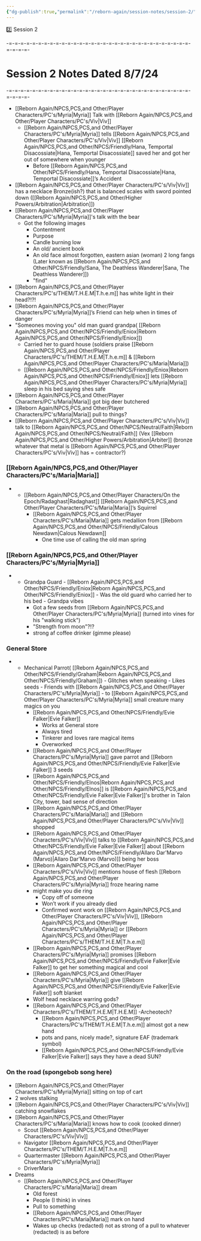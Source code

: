 ```yaml
---
{"dg-publish":true,"permalink":"/reborn-again/session-notes/session-2/"}
---
```


2️⃣ Session 2

-=-=-=-=-=-=-=-=-=-=-=-=-=-=-=-=-=-=-=-=-=-=-=-=-=-=-=-=-=-=-=-=-=-=-=-

# Session 2 Notes Dated 8/7/24

-=-=-=-=-=-=-=-=-=-=-=-=-=-=-=-=-=-=-=-=-=-=-=-=-=-=-=-=-=-=-=-=-=-=-=-

- [[Reborn Again/NPCS,PCS,and Other/Player Characters/PC's/Myria\|Myria]] Talk with [[Reborn Again/NPCS,PCS,and Other/Player Characters/PC's/Viv\|Viv]]
    - [[Reborn Again/NPCS,PCS,and Other/Player Characters/PC's/Myria\|Myria]] tells [[Reborn Again/NPCS,PCS,and Other/Player Characters/PC's/Viv\|Viv]] [[Reborn Again/NPCS,PCS,and Other/NPCS/Friendly/Hana, Temportal Disacossiate\|Hana, Temportal Disacossiate]] saved her and got her out of somewhere when younger
        - Before [[Reborn Again/NPCS,PCS,and Other/NPCS/Friendly/Hana, Temportal Disacossiate\|Hana, Temportal Disacossiate]]’s Accident
- [[Reborn Again/NPCS,PCS,and Other/Player Characters/PC's/Viv\|Viv]] has a necklace Bronze(ish?) that is balanced scales with sword pointed down ([[Reborn Again/NPCS,PCS,and Other/Higher Powers/Arbitration\|Arbitration]])
- [[Reborn Again/NPCS,PCS,and Other/Player Characters/PC's/Myria\|Myria]]'s talk with the bear
    - Got the following images
        - Contentment
        - Purpose
        - Candle burning low
        - An old/ ancient book
        - An old face almost forgotten, eastern asian (woman) 2 long fangs (Later known as [[Reborn Again/NPCS,PCS,and Other/NPCS/Friendly/Sana, The Deathless Wanderer\|Sana, The Deathless Wanderer]])
        - "find"
- [[Reborn Again/NPCS,PCS,and Other/Player Characters/PC's/THEM/T.H.E.M\|T.h.e.m]] has white light in their head?!?!
- [[Reborn Again/NPCS,PCS,and Other/Player Characters/PC's/Myria\|Myria]]’s Friend can help when in times of danger
- "Someones moving you" old man guard grandpa( [[Reborn Again/NPCS,PCS,and Other/NPCS/Friendly/Eniox\|Reborn Again/NPCS,PCS,and Other/NPCS/Friendly/Eniox]])
    - Carried her to guard house (soldiers praise [[Reborn Again/NPCS,PCS,and Other/Player Characters/PC's/THEM/T.H.E.M\|T.h.e.m]] & [[Reborn Again/NPCS,PCS,and Other/Player Characters/PC's/Maria\|Maria]])
    - [[Reborn Again/NPCS,PCS,and Other/NPCS/Friendly/Eniox\|Reborn Again/NPCS,PCS,and Other/NPCS/Friendly/Eniox]] lets [[Reborn Again/NPCS,PCS,and Other/Player Characters/PC's/Myria\|Myria]] sleep in his bed saying shes safe
- [[Reborn Again/NPCS,PCS,and Other/Player Characters/PC's/Maria\|Maria]] got big deer butchered
- [[Reborn Again/NPCS,PCS,and Other/Player Characters/PC's/Maria\|Maria]] pull to things?
- [[Reborn Again/NPCS,PCS,and Other/Player Characters/PC's/Viv\|Viv]] talk to [[Reborn Again/NPCS,PCS,and Other/NPCS/Neutral/Faith\|Reborn Again/NPCS,PCS,and Other/NPCS/Neutral/Faith]] (Vex [[Reborn Again/NPCS,PCS,and Other/Higher Powers/Arbitration\|Arbiter]] (bronze whatever that metal is [[Reborn Again/NPCS,PCS,and Other/Player Characters/PC's/Viv\|Viv]] has = contractor?)

### [[Reborn Again/NPCS,PCS,and Other/Player Characters/PC's/Maria\|Maria]]

- - [[Reborn Again/NPCS,PCS,and Other/Player Characters/On the Epoch/Radaghast\|Radaghast]] [[Reborn Again/NPCS,PCS,and Other/Player Characters/PC's/Maria\|Maria]]’s Squirrel
    - [[Reborn Again/NPCS,PCS,and Other/Player Characters/PC's/Maria\|Maria]] gets medallion from [[Reborn Again/NPCS,PCS,and Other/NPCS/Friendly/Calous Newdawn\|Calous Newdawn]]
        - One time use of calling the old man spring

### [[Reborn Again/NPCS,PCS,and Other/Player Characters/PC's/Myria\|Myria]]

- - Grandpa Guard - [[Reborn Again/NPCS,PCS,and Other/NPCS/Friendly/Eniox\|Reborn Again/NPCS,PCS,and Other/NPCS/Friendly/Eniox]]
        - Was the old guard who carried her to his bed
        - Grandpa vibes
    - Got a few seeds from [[Reborn Again/NPCS,PCS,and Other/Player Characters/PC's/Myria\|Myria]] (turned into vines for his "walking stick")
    - "Strength from moon"?!?
    - strong af coffee drinker (gimme please)

### General Store

- - Mechanical Parrot( [[Reborn Again/NPCS,PCS,and Other/NPCS/Friendly/Graham\|Reborn Again/NPCS,PCS,and Other/NPCS/Friendly/Graham]])
        - Glitches when speaking
        - Likes seeds
        - Friends with [[Reborn Again/NPCS,PCS,and Other/Player Characters/PC's/Myria\|Myria]]
        - to [[Reborn Again/NPCS,PCS,and Other/Player Characters/PC's/Myria\|Myria]] small creature many magics on you
    - [[Reborn Again/NPCS,PCS,and Other/NPCS/Friendly/Evie Falker\|Evie Falker]]
        - Works at General store
        - Always tired
        - Tinkerer and loves rare magical items
        - Overworked
    - [[Reborn Again/NPCS,PCS,and Other/Player Characters/PC's/Myria\|Myria]] gave parrot and [[Reborn Again/NPCS,PCS,and Other/NPCS/Friendly/Evie Falker\|Evie Falker]] 3 seeds
    - [[Reborn Again/NPCS,PCS,and Other/NPCS/Friendly/Elnos\|Reborn Again/NPCS,PCS,and Other/NPCS/Friendly/Elnos]] is [[Reborn Again/NPCS,PCS,and Other/NPCS/Friendly/Evie Falker\|Evie Falker]]'s brother in Talon City, tower, bad sense of direction
    - [[Reborn Again/NPCS,PCS,and Other/Player Characters/PC's/Maria\|Maria]] and [[Reborn Again/NPCS,PCS,and Other/Player Characters/PC's/Viv\|Viv]] shopped
    - [[Reborn Again/NPCS,PCS,and Other/Player Characters/PC's/Viv\|Viv]] talks to [[Reborn Again/NPCS,PCS,and Other/NPCS/Friendly/Evie Falker\|Evie Falker]] about [[Reborn Again/NPCS,PCS,and Other/NPCS/Friendly/Allaro Dar'Marvo (Marvo)\|Allaro Dar'Marvo (Marvo)]] being her boss
    - [[Reborn Again/NPCS,PCS,and Other/Player Characters/PC's/Viv\|Viv]] mentions house of flesh [[Reborn Again/NPCS,PCS,and Other/Player Characters/PC's/Myria\|Myria]] froze hearing name
    - might make you die ring
        - Copy off of someone
        - Won’t work if you already died
        - Confirmed wont work on [[Reborn Again/NPCS,PCS,and Other/Player Characters/PC's/Viv\|Viv]], [[Reborn Again/NPCS,PCS,and Other/Player Characters/PC's/Myria\|Myria]] or [[Reborn Again/NPCS,PCS,and Other/Player Characters/PC's/THEM/T.H.E.M\|T.h.e.m]]
    - [[Reborn Again/NPCS,PCS,and Other/Player Characters/PC's/Myria\|Myria]] promises [[Reborn Again/NPCS,PCS,and Other/NPCS/Friendly/Evie Falker\|Evie Falker]] to get her something magical and cool
    - [[Reborn Again/NPCS,PCS,and Other/Player Characters/PC's/Myria\|Myria]] give [[Reborn Again/NPCS,PCS,and Other/NPCS/Friendly/Evie Falker\|Evie Falker]] soft blanket
    - Wolf head necklace warring gods?
    - [[Reborn Again/NPCS,PCS,and Other/Player Characters/PC's/THEM/T.H.E.M\|T.H.E.M]] -Archeotech?
        - [[Reborn Again/NPCS,PCS,and Other/Player Characters/PC's/THEM/T.H.E.M\|T.h.e.m]] almost got a new hand
        - pots and pans, nicely made?, signature EAF (trademark symbol)
        - [[Reborn Again/NPCS,PCS,and Other/NPCS/Friendly/Evie Falker\|Evie Falker]] says they have a dead SUN?

### 

### On the road (spongebob song here)

- [[Reborn Again/NPCS,PCS,and Other/Player Characters/PC's/Myria\|Myria]] sitting on top of cart
- 2 wolves stalking
- [[Reborn Again/NPCS,PCS,and Other/Player Characters/PC's/Viv\|Viv]] catching snowflakes
- [[Reborn Again/NPCS,PCS,and Other/Player Characters/PC's/Maria\|Maria]] knows how to cook (cooked dinner)
    - Scout [[Reborn Again/NPCS,PCS,and Other/Player Characters/PC's/Viv\|Viv]]
    - Navigator [[Reborn Again/NPCS,PCS,and Other/Player Characters/PC's/THEM/T.H.E.M\|T.h.e.m]]
    - Quartermaster [[Reborn Again/NPCS,PCS,and Other/Player Characters/PC's/Myria\|Myria]]
    - DriverMaria
- Dreams
    - [[Reborn Again/NPCS,PCS,and Other/Player Characters/PC's/Maria\|Maria]] dream
        - Old forest
        - People (I think) in vines
        - Pull to something
        - [[Reborn Again/NPCS,PCS,and Other/Player Characters/PC's/Maria\|Maria]] mark on hand
        - Wakes up checks (redacted) not as strong of a pull to whatever (redacted) is as before